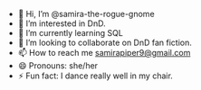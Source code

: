 - 👋 Hi, I’m @samira-the-rogue-gnome
- 👀 I’m interested in DnD.
- 🌱 I’m currently learning SQL
- 💞️ I’m looking to collaborate on DnD fan fiction.
- 📫 How to reach me samirapiper9@gmail.com
- 😄 Pronouns: she/her
- ⚡ Fun fact: I dance really well in my chair.

<!---
samira-the-rogue-gnome/samira-the-rogue-gnome is a ✨ special ✨ repository because its `README.md` (this file) appears on your GitHub profile.
You can click the Preview link to take a look at your changes.
--->
